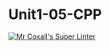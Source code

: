# Unit1-05-CPP
[![Mr Coxall's Super Linter](https://github.com/ICS3U-Programming-JaydenS/workflows/Mr%20Coxall's%20Super%20Linter/badge.svg)](https://ICS3U-Programming-JaydenS/actions/)

